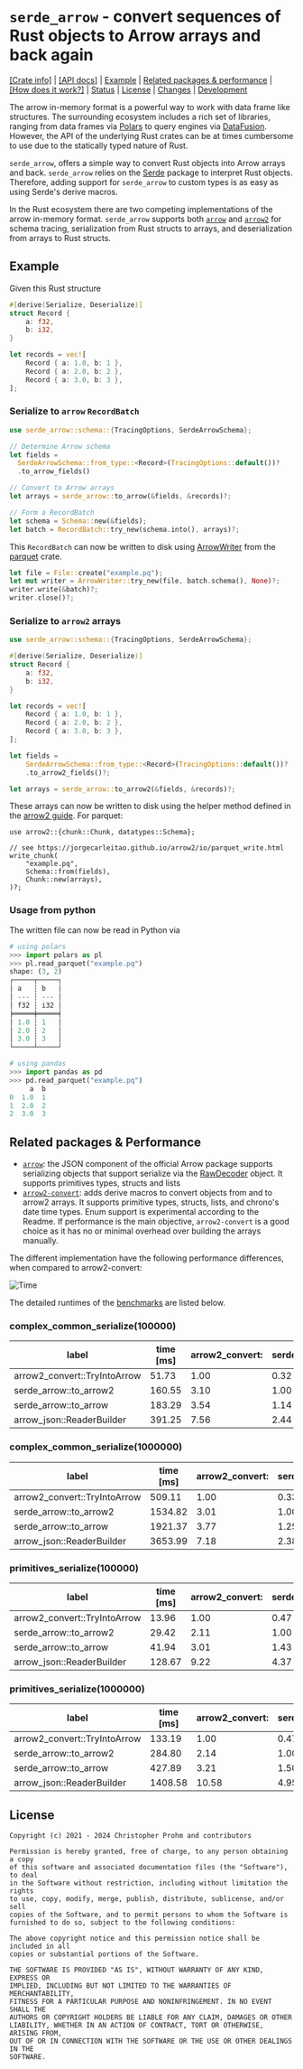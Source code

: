 # `serde_arrow` - convert sequences of Rust objects to Arrow arrays and back again

[[Crate info]](https://crates.io/crates/serde_arrow)
| [[API docs]](https://docs.rs/serde_arrow/latest/serde_arrow/)
| [Example](#example)
| [Related packages & performance](#related-packages--performance)
| [[How does it work?]](https://docs.rs/serde_arrow/latest/serde_arrow/_impl/docs/implementation/index.html)
| [Status](serde_arrow/Status.md)
| [License](#license)
| [Changes](Changes.md)
| [Development](Development.md)

The arrow in-memory format is a powerful way to work with data frame like
structures. The surrounding ecosystem includes a rich set of libraries, ranging
from data frames via [Polars][polars] to query engines via
[DataFusion][datafusion]. However, the API of the underlying Rust crates can be
at times cumbersome to use due to the statically typed nature of Rust.

`serde_arrow`, offers a simple way to convert Rust objects into Arrow arrays and
back.  `serde_arrow` relies on the [Serde](https://serde.rs) package to
interpret Rust objects. Therefore, adding support for `serde_arrow` to custom
types is as easy as using Serde's derive macros.

In the Rust ecosystem there are two competing implementations of the arrow
in-memory format. `serde_arrow` supports both [`arrow`][arrow] and
[`arrow2`][arrow2] for schema tracing, serialization from Rust structs to
arrays, and deserialization from arrays to Rust structs.

[arrow]: https://docs.rs/arrow/latest/arrow/
[arrow2]: https://docs.rs/arrow2/latest/arrow2/
[polars]: https://github.com/pola-rs/polars
[datafusion]: https://github.com/apache/arrow-datafusion/

## Example
Given this Rust structure
```rust
#[derive(Serialize, Deserialize)]
struct Record {
    a: f32,
    b: i32,
}

let records = vec![
    Record { a: 1.0, b: 1 },
    Record { a: 2.0, b: 2 },
    Record { a: 3.0, b: 3 },
];
```

### Serialize to `arrow` `RecordBatch`
```rust
use serde_arrow::schema::{TracingOptions, SerdeArrowSchema};

// Determine Arrow schema
let fields =
  SerdeArrowSchema::from_type::<Record>(TracingOptions::default())?
  .to_arrow_fields()

// Convert to Arrow arrays
let arrays = serde_arrow::to_arrow(&fields, &records)?;

// Form a RecordBatch
let schema = Schema::new(&fields);
let batch = RecordBatch::try_new(schema.into(), arrays)?;
```

This `RecordBatch` can now be written to disk using [ArrowWriter] from the [parquet] crate.

[ArrowWriter]: https://docs.rs/parquet/latest/parquet/arrow/arrow_writer/struct.ArrowWriter.html
[parquet]: https://docs.rs/parquet/latest/parquet/


```rust
let file = File::create("example.pq");
let mut writer = ArrowWriter::try_new(file, batch.schema(), None)?;
writer.write(&batch)?;
writer.close()?;
```


### Serialize to `arrow2` arrays
```rust
use serde_arrow::schema::{TracingOptions, SerdeArrowSchema};

#[derive(Serialize, Deserialize)]
struct Record {
    a: f32,
    b: i32,
}

let records = vec![
    Record { a: 1.0, b: 1 },
    Record { a: 2.0, b: 2 },
    Record { a: 3.0, b: 3 },
];

let fields =
    SerdeArrowSchema::from_type::<Record>(TracingOptions::default())?
    .to_arrow2_fields()?;

let arrays = serde_arrow::to_arrow2(&fields, &records)?;
```

These arrays can now be written to disk using the helper method defined in the
[arrow2 guide][arrow2-guide]. For parquet:

```rust,ignore
use arrow2::{chunk::Chunk, datatypes::Schema};

// see https://jorgecarleitao.github.io/arrow2/io/parquet_write.html
write_chunk(
    "example.pq",
    Schema::from(fields),
    Chunk::new(arrays),
)?;
```

### Usage from python

The written file can now be read in Python via

```python
# using polars
>>> import polars as pl
>>> pl.read_parquet("example.pq")
shape: (3, 2)
┌─────┬─────┐
│ a   ┆ b   │
│ --- ┆ --- │
│ f32 ┆ i32 │
╞═════╪═════╡
│ 1.0 ┆ 1   │
│ 2.0 ┆ 2   │
│ 3.0 ┆ 3   │
└─────┴─────┘

# using pandas
>>> import pandas as pd
>>> pd.read_parquet("example.pq")
     a  b
0  1.0  1
1  2.0  2
2  3.0  3
```

[arrow2-guide]: https://jorgecarleitao.github.io/arrow2

## Related packages & Performance

- [`arrow`][arrow]: the JSON component of the official Arrow package supports
   serializing objects that support serialize via the [RawDecoder][raw-decoder]
   object. It supports primitives types, structs and lists
- [`arrow2-convert`][arrow2-convert]: adds derive macros to convert objects from
  and to arrow2 arrays. It supports primitive types, structs, lists, and
  chrono's date time types. Enum support is experimental according to the
  Readme. If performance is the main objective, `arrow2-convert` is a good
  choice as it has no or minimal overhead over building the arrays manually.

[raw-decoder]: https://docs.rs/arrow-json/37.0.0/arrow_json/struct.RawDecoder.html#method.serialize
[arrow2-convert]: https://github.com/DataEngineeringLabs/arrow2-convert

The different implementation have the following performance differences, when
compared to arrow2-convert:

![Time ](timings.png)

The detailed runtimes of the [benchmarks](./serde_arrow/benches/groups/) are listed below.

<!-- start:benchmarks -->
### complex_common_serialize(100000)

| label                        | time [ms] | arrow2_convert: | serde_arrow::to | serde_arrow::to | arrow_json::Rea |
|------------------------------|-----------|-----------------|-----------------|-----------------|-----------------|
| arrow2_convert::TryIntoArrow |     51.73 |            1.00 |            0.32 |            0.28 |            0.13 |
| serde_arrow::to_arrow2       |    160.55 |            3.10 |            1.00 |            0.88 |            0.41 |
| serde_arrow::to_arrow        |    183.29 |            3.54 |            1.14 |            1.00 |            0.47 |
| arrow_json::ReaderBuilder    |    391.25 |            7.56 |            2.44 |            2.13 |            1.00 |

### complex_common_serialize(1000000)

| label                        | time [ms] | arrow2_convert: | serde_arrow::to | serde_arrow::to | arrow_json::Rea |
|------------------------------|-----------|-----------------|-----------------|-----------------|-----------------|
| arrow2_convert::TryIntoArrow |    509.11 |            1.00 |            0.33 |            0.26 |            0.14 |
| serde_arrow::to_arrow2       |   1534.82 |            3.01 |            1.00 |            0.80 |            0.42 |
| serde_arrow::to_arrow        |   1921.37 |            3.77 |            1.25 |            1.00 |            0.53 |
| arrow_json::ReaderBuilder    |   3653.99 |            7.18 |            2.38 |            1.90 |            1.00 |

### primitives_serialize(100000)

| label                        | time [ms] | arrow2_convert: | serde_arrow::to | serde_arrow::to | arrow_json::Rea |
|------------------------------|-----------|-----------------|-----------------|-----------------|-----------------|
| arrow2_convert::TryIntoArrow |     13.96 |            1.00 |            0.47 |            0.33 |            0.11 |
| serde_arrow::to_arrow2       |     29.42 |            2.11 |            1.00 |            0.70 |            0.23 |
| serde_arrow::to_arrow        |     41.94 |            3.01 |            1.43 |            1.00 |            0.33 |
| arrow_json::ReaderBuilder    |    128.67 |            9.22 |            4.37 |            3.07 |            1.00 |

### primitives_serialize(1000000)

| label                        | time [ms] | arrow2_convert: | serde_arrow::to | serde_arrow::to | arrow_json::Rea |
|------------------------------|-----------|-----------------|-----------------|-----------------|-----------------|
| arrow2_convert::TryIntoArrow |    133.19 |            1.00 |            0.47 |            0.31 |            0.09 |
| serde_arrow::to_arrow2       |    284.80 |            2.14 |            1.00 |            0.67 |            0.20 |
| serde_arrow::to_arrow        |    427.89 |            3.21 |            1.50 |            1.00 |            0.30 |
| arrow_json::ReaderBuilder    |   1408.58 |           10.58 |            4.95 |            3.29 |            1.00 |

<!-- end:benchmarks -->

## License

```text
Copyright (c) 2021 - 2024 Christopher Prohm and contributors

Permission is hereby granted, free of charge, to any person obtaining a copy
of this software and associated documentation files (the "Software"), to deal
in the Software without restriction, including without limitation the rights
to use, copy, modify, merge, publish, distribute, sublicense, and/or sell
copies of the Software, and to permit persons to whom the Software is
furnished to do so, subject to the following conditions:

The above copyright notice and this permission notice shall be included in all
copies or substantial portions of the Software.

THE SOFTWARE IS PROVIDED "AS IS", WITHOUT WARRANTY OF ANY KIND, EXPRESS OR
IMPLIED, INCLUDING BUT NOT LIMITED TO THE WARRANTIES OF MERCHANTABILITY,
FITNESS FOR A PARTICULAR PURPOSE AND NONINFRINGEMENT. IN NO EVENT SHALL THE
AUTHORS OR COPYRIGHT HOLDERS BE LIABLE FOR ANY CLAIM, DAMAGES OR OTHER
LIABILITY, WHETHER IN AN ACTION OF CONTRACT, TORT OR OTHERWISE, ARISING FROM,
OUT OF OR IN CONNECTION WITH THE SOFTWARE OR THE USE OR OTHER DEALINGS IN THE
SOFTWARE.
```
